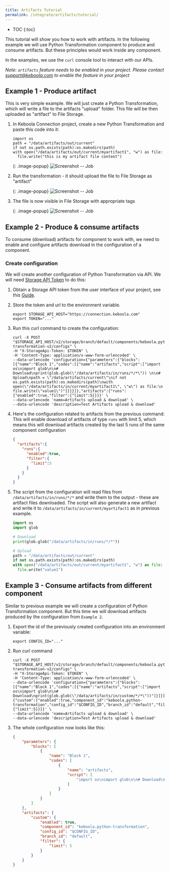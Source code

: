 ```yaml
---
title: Artifacts Tutorial
permalink: /integrate/artifacts/tutorial/
---
```


* TOC
{:toc}

This tutorial will show you how to work with artifacts.
In the following example we will use Python Transformation component to produce and consume artifacts.
But these principles would work inside any component.

In the examples, we use the `curl` console tool to interact with our APIs.

*Note: `artifacts` feature needs to be enabled in your project. Please contact [support@keboola.com](mailto:support@keboola.com) to enable the feature in your project*

## Example 1 - Produce artifact

This is very simple example. We will just create a Python Transformation, which will write a file to the artifacts "upload" folder.
This file will be then uploaded as "artifact" to File Storage. 

1. In Keboola Connection project, create a new Python Transformation and paste this code into it:
    ```
    import os
    path = "/data/artifacts/out/current"
    if not os.path.exists(path):os.makedirs(path)
    with open("/data/artifacts/out/current/myartifact1", "w") as file:
      file.write("this is my artifact file content")
    ```
   
    {: .image-popup}
    ![Screenshot -- Job](/integrate/artifacts/artifacts-tutorial-1.png)

2. Run the transformation - it should upload the file to File Storage as "artifact"

    {: .image-popup}
    ![Screenshot -- Job](/integrate/artifacts/artifacts-tutorial-2.png)

3. The file is now visible in File Storage with appropriate tags

   {: .image-popup}
   ![Screenshot -- Job](/integrate/artifacts/artifacts-tutorial-2.png)


## Example 2 - Produce & consume artifacts

To consume (download) artifacts for component to work with, we need to enable and configure artifacts download in the configuration of a component.

### Create configuration

We will create another configuration of Python Transformation via API.
We will need [Storage API Token](https://help.keboola.com/management/project/tokens/) to do this:

1. Obtain a Storage API token from the user interface of your project, see this [Guide](https://help.keboola.com/management/project/tokens).
2. Store the token and url to the environment variable.

    ```shell
    export STORAGE_API_HOST="https://connection.keboola.com"
    export TOKEN="..."
    ```
   
3. Run this curl command to create the configuration:
    ```shell
    curl -X POST "$STORAGE_API_HOST/v2/storage/branch/default/components/keboola.python-transformation-v2/configs" \
    -H "X-StorageApi-Token: $TOKEN" \
    -H 'Content-Type: application/x-www-form-urlencoded' \
    --data-urlencode 'configuration={"parameters":{"blocks":[{"name":"Block 1","codes":[{"name":"artifacts","script":["import os\nimport glob\n\n# Download\nprint(glob.glob(\"/data/artifacts/in/runs/*/*\")) \n\n# Upload\npath = \"/data/artifacts/current\"\nif not os.path.exists(path):os.makedirs(path)\nwith open(\"/data/artifacts/in/current/myartifact1\", \"w\") as file:\n  file.write(\"value1\")"]}]}]},"artifacts":{"runs":{"enabled":true,"filter":{"limit":5}}}}' \
    --data-urlencode 'name=Artifacts upload & download' \
    --data-urlencode 'description=Test Artifacts upload & download'
    ```
   
4. Here's the configuration related to artifacts from the previous command:
    This will enable download of artifacts of type `runs` with limit 5, which means this will download artifacts created by the last 5 runs of the same component configuration
    ```json
    {
      "artifacts":{
        "runs":{
          "enabled":true,
          "filter":{
            "limit":5
          }
        }
      }
    }
    ```
5. The script from the configuration will read files from `/data/artifacts/in/runs/*/*` and write them to the output - these are artifact files downloaded. 
   The script will also generate a new artifact and write it to `/data/artifacts/in/current/myartifact1` as in previous example.

    ```python
    import os
    import glob
   
    # Download
    print(glob.glob("/data/artifacts/in/runs/*/*")) 
   
    # Upload
    path = "/data/artifacts/out/current"
    if not os.path.exists(path):os.makedirs(path)
    with open("/data/artifacts/out/current/myartifact1", "w") as file:
      file.write("value1")
    ```

## Example 3 - Consume artifacts from different component
Similar to previous example we will create a configuration of Python Transformation component. 
But this time we will download artifacts produced by the configuration from `Example 2`.

1. Export the id of the previously created configuration into an environment variable:
    ```shell
    export CONFIG_ID="..."
    ```
   
2. Run curl command
    ```shell
    curl -X POST "$STORAGE_API_HOST/v2/storage/branch/default/components/keboola.python-transformation-v2/configs" \
    -H "X-StorageApi-Token: $TOKEN" \
    -H 'Content-Type: application/x-www-form-urlencoded' \
    --data-urlencode 'configuration={"parameters":{"blocks":[{"name":"Block 1","codes":[{"name":"artifacts","script":["import os\nimport glob\n\n# Download\nprint(glob.glob(\"/data/artifacts/in/custom/*/*\"))"]}]}]},"artifacts":{"custom":{"enabled":true,"component_id":"keboola.python-transformation","config_id":"$CONFIG_ID","branch_id":"default","filter":{"limit":5}}}}' \
    --data-urlencode 'name=Artifacts upload & download' \
    --data-urlencode 'description=Test Artifacts upload & download'    
    ```
   
3. The whole configuration now looks like this:
    ```json
    {
        "parameters": {
            "blocks": [
                {
                    "name": "Block 1",
                    "codes": [
                        {
                            "name": "artifacts",
                            "script": [
                                "import os\nimport glob\n\n# Download\nprint(glob.glob(\"/data/artifacts/in/custom/*/*\"))"
                            ]
                        }
                    ]
                }
            ]
        },
        "artifacts": {
            "custom": {
                "enabled": true,
                "component_id": "keboola.python-transformation",
                "config_id": "$CONFIG_ID",
                "branch_id": "default",
                "filter": {
                    "limit": 5
                }
            }
        }
    }
    ```
